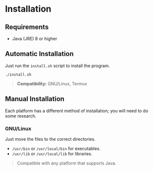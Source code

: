 # Installation

## Requirements
- Java (JRE) 8 or higher

## Automatic Installation

Just run the `install.sh` script to install the program.

``` shell
./install.sh
```

> **Compatibility:** GNU/Linux, Termux

## Manual Installation

Each platform has a different method of installation; you will need to do some research.

### GNU/Linux
Just move the files to the correct directories.
- `/usr/bin` or `/usr/local/bin` for executables.
- `/usr/lib` or `/usr/local/lib` for libraries.

> Compatible with any platform that supports Java.